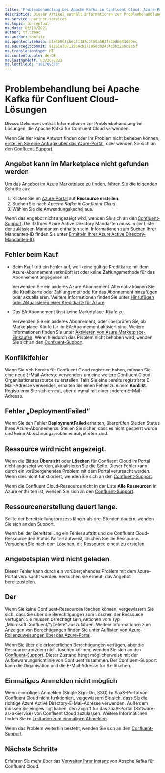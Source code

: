 ```yaml
---
title: 'Problembehandlung bei Apache Kafka in Confluent Cloud: Azure-Partnerlösungen'
description: Dieser Artikel enthält Informationen zur Problembehandlung und Antworten auf häufig gestellte Fragen (FAQ) zur Confluent Cloud in Azure.
ms.service: partner-services
ms.topic: conceptual
ms.date: 02/18/2021
author: tfitzmac
ms.author: tomfitz
ms.openlocfilehash: b1e4b06fcbecf11d7d5f58a583fe3bd6643d99ec
ms.sourcegitcommit: 910a1a38711966cb171050db245fc3b22abc8c5f
ms.translationtype: HT
ms.contentlocale: de-DE
ms.lasthandoff: 03/20/2021
ms.locfileid: "101709393"
---
```

# <a name="troubleshooting-apache-kafka-for-confluent-cloud-solutions"></a>Problembehandlung bei Apache Kafka für Confluent Cloud-Lösungen

Dieses Dokument enthält Informationen zur Problembehandlung bei Lösungen, die Apache Kafka für Confluent Cloud verwenden.

Wenn Sie hier keine Antwort finden oder Ihr Problem nicht beheben können, [erstellen Sie eine Anfrage über das Azure-Portal](manage.md#get-support), oder wenden Sie sich an den [Confluent-Support](https://support.confluent.io).

## <a name="cant-find-offer-in-the-marketplace"></a>Angebot kann im Marketplace nicht gefunden werden

Um das Angebot im Azure Marketplace zu finden, führen Sie die folgenden Schritte aus:

1. Klicken Sie im [Azure-Portal](https://portal.azure.com) auf **Ressource erstellen**.
1. Suchen Sie nach _Apache Kafka in Confluent Cloud_.
1. Wählen Sie die Anwendungskachel aus.

Wenn das Angebot nicht angezeigt wird, wenden Sie sich an den [Confluent-Support](https://support.confluent.io). Die ID Ihres Azure Active Directory Mandanten muss in der Liste der zulässigen Mandanten enthalten sein. Informationen zum Suchen Ihrer Mandanten-ID finden Sie unter [Ermitteln Ihrer Azure Active Directory-Mandanten-ID](../../active-directory/fundamentals/active-directory-how-to-find-tenant.md).

## <a name="purchase-errors"></a>Fehler beim Kauf

* Beim Kauf tritt ein Fehler auf, weil keine gültige Kreditkarte mit dem Azure-Abonnement verknüpft ist oder keine Zahlungsmethode für das Abonnement angegeben ist.

  Verwenden Sie ein anderes Azure-Abonnement. Alternativ können Sie die Kreditkarte oder Zahlungsmethode für das Abonnement hinzufügen oder aktualisieren. Weitere Informationen finden Sie unter [Hinzufügen oder Aktualisieren einer Kreditkarte für Azure](../../cost-management-billing/manage/change-credit-card.md).

* Das EA-Abonnement lässt keine Marketplace-Käufe zu.

  Verwenden Sie ein anderes Abonnement, oder überprüfen Sie, ob Marketplace-Käufe für Ihr EA-Abonnement aktiviert sind. Weitere Informationen finden Sie unter [Aktivieren von Azure Marketplace-Einkäufen](../../cost-management-billing/manage/ea-azure-marketplace.md#enabling-azure-marketplace-purchases). Wenn hierdurch das Problem nicht behoben wird, wenden Sie sich an den [Confluent-Support](https://support.confluent.io).

## <a name="conflict-error"></a>Konfliktfehler

Wenn Sie sich bereits für Confluent Cloud registriert haben, müssen Sie eine neue E-Mail-Adresse verwenden, um eine weitere Confluent Cloud-Organisationsressource zu erstellen. Falls Sie eine bereits registrierte E-Mail-Adresse verwenden, erhalten Sie einen Fehler zu einem **Konflikt**. Registrieren Sie sich erneut, aber diesmal mit einer anderen E-Mail-Adresse.

## <a name="deploymentfailed-error"></a>Fehler „DeploymentFailed“

Wenn Sie den Fehler **DeploymentFailed** erhalten, überprüfen Sie den Status Ihres Azure-Abonnements. Stellen Sie sicher, dass es nicht gesperrt wurde und keine Abrechnungsprobleme aufgetreten sind.

## <a name="resource-isnt-displayed"></a>Ressource wird nicht angezeigt.

Wenn die Blätter **Übersicht** oder **Löschen** für Confluent Cloud im Portal nicht angezeigt werden, aktualisieren Sie die Seite. Dieser Fehler kann durch ein vorübergehendes Problem mit dem Portal verursacht werden. Wenn dies nicht funktioniert, wenden Sie sich an den [Confluent-Support](https://support.confluent.io).

Wenn die Confluent Cloud-Ressource nicht in der Liste **Alle Ressourcen** in Azure enthalten ist, wenden Sie sich an den [Confluent-Support](https://support.confluent.io).

## <a name="resource-creation-takes-long-time"></a>Ressourcenerstellung dauert lange.

Sollte der Bereitstellungsprozess länger als drei Stunden dauern, wenden Sie sich an den Support.

Wenn bei der Bereitstellung ein Fehler auftritt und die Confluent Cloud-Ressource den Status `Failed` aufweist, löschen Sie die Ressource. Versuchen Sie nach dem Löschen, die Ressource erneut zu erstellen.

## <a name="offer-plan-doesnt-load"></a>Angebotsplan wird nicht geladen.

Dieser Fehler kann durch ein vorübergehendes Problem mit dem Azure-Portal verursacht werden. Versuchen Sie erneut, das Angebot bereitzustellen.

## <a name="unable-to-delete"></a>Der

Wenn Sie keine Confluent-Ressourcen löschen können, vergewissern Sie sich, dass Sie über die Berechtigungen zum Löschen der Ressource verfügen. Sie müssen berechtigt sein, Aktionen vom Typ „Microsoft.Confluent/*/Delete“ auszuführen. Weitere Informationen zum Anzeigen von Berechtigungen finden Sie unter [Auflisten von Azure-Rollenzuweisungen über das Azure-Portal](../../role-based-access-control/role-assignments-list-portal.md).

Wenn Sie über die erforderlichen Berechtigungen verfügen, aber die Ressource trotzdem nicht löschen können, wenden Sie sich an den [Confluent-Support](https://support.confluent.io). Dieser Zustand hängt möglicherweise mit der Aufbewahrungsrichtlinie von Confluent zusammen. Der Confluent-Support kann die Organisation und die E-Mail-Adresse für Sie löschen.

## <a name="unable-to-use-single-sign-on"></a>Einmaliges Anmelden nicht möglich

Wenn einmaliges Anmelden (Single Sign-On, SSO) im SaaS-Portal von Confluent Cloud nicht funktioniert, vergewissern Sie sich, dass Sie die richtige Azure Active Directory-E-Mail-Adresse verwenden. Außerdem müssen Sie eingewilligt haben, den Zugriff für das SaaS-Portal (Software-as-a-Service) von Confluent Cloud zuzulassen. Weitere Informationen finden Sie im [Leitfaden zum einmaligen Abmelden](manage.md#single-sign-on).

Wenn das Problem weiterhin besteht, wenden Sie sich an den [Confluent-Support](https://support.confluent.io).

## <a name="next-steps"></a>Nächste Schritte

Erfahren Sie mehr über das [Verwalten Ihrer Instanz](manage.md) von Apache Kafka für Confluent Cloud.

